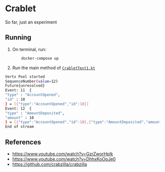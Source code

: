 # Crablet

So far, just an experiment

## Running

1. On terminal, run:
    ```bash
        docker-compose up 
    ``` 

2. Run the main method of  [`CrabletTest1.kt`](./src/main/kotlin/CrabletTest1.kt)

 ```bash
 Vertx Pool started
 SequenceNumber(value=12)
 Future{unresolved}
 Event: 11  {
 "type" : "AccountOpened",
 "id" : 10
 } = [{"type":"AccountOpened","id":10}]
 Event: 12  {
 "type" : "AmountDeposited",
 "amount" : 10
 } = [{"type":"AccountOpened","id":10},{"type":"AmountDeposited","amount":10}]
 End of stream    
 ```

## References

* https://www.youtube.com/watch?v=GzrZworHpIk
* https://www.youtube.com/watch?v=DhhxKoOpJe0
* https://github.com/crabzilla/crabzilla